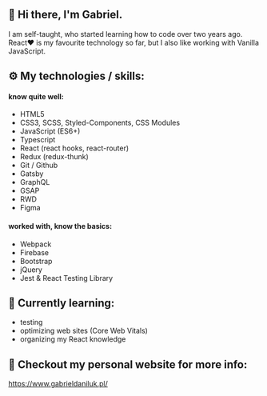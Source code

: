 ## 👋 Hi there, I'm Gabriel.

I am self-taught, who started learning how to code over two years ago. React❤️ is my favourite technology so far, but I also like working with Vanilla JavaScript. 

## ⚙️ My technologies / skills:

#### know quite well:

- HTML5
- CSS3, SCSS, Styled-Components, CSS Modules
- JavaScript (ES6+)
- Typescript
- React (react hooks, react-router)
- Redux (redux-thunk)
- Git / Github
- Gatsby
- GraphQL
- GSAP
- RWD
- Figma

#### worked with, know the basics:

- Webpack
- Firebase
- Bootstrap
- jQuery
- Jest & React Testing Library

## 📖 Currently learning:

- testing
- optimizing web sites (Core Web Vitals)
- organizing my React knowledge


## 🚧 Checkout my personal website for more info:

https://www.gabrieldaniluk.pl/
